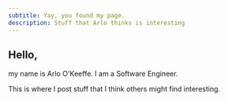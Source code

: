 ```yaml
---
subtitle: Yay, you found my page.
description: Stuff that Arlo thinks is interesting
---
```

## Hello,

my name is Arlo O'Keeffe. I am a Software Engineer.

This is where I post stuff that I think others might find interesting.
